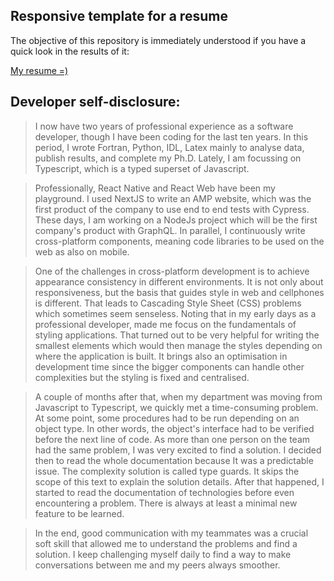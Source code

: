 ## Responsive template for a resume 

The objective of this repository is immediately understood 
if you have a quick look in the results of it:

[My resume =)](https://carneirodotdev.github.io/Curriculum_Vitae/dist/index.html)

## Developer self-disclosure: 

>I now have two years of professional experience as a software developer, though I have been coding for the last ten years. In this period, I wrote Fortran, Python, IDL, Latex mainly to analyse data, publish results, and complete my Ph.D. Lately, I am focussing on Typescript, which is a typed superset of Javascript.

>Professionally,  React Native and React Web have been my playground. I used NextJS to write an AMP website, which was the first product of the company to use end to end tests with Cypress. These days, I am working on a NodeJs project which will be the first company's product with GraphQL. In parallel, I continuously write cross-platform components, meaning code libraries to be used on the web as also on mobile. 

>One of the challenges in cross-platform development is to achieve appearance consistency in different environments. It is not only about responsiveness, but the basis that guides style in web and cellphones is different. That leads to Cascading Style Sheet (CSS) problems which sometimes seem senseless. Noting that in my early days as a professional developer, made me focus on the fundamentals of styling applications. That turned out to be very helpful for writing the smallest elements which would then manage the styles depending on where the application is built. It brings also an optimisation in development time since the bigger components can handle other complexities but the styling is fixed and centralised.

>A couple of months after that, when my department was moving from Javascript to Typescript, we quickly met a time-consuming problem. At some point, some procedures had to be run depending on an object type. In other words, the object's interface had to be verified before the next line of code. As more than one person on the team had the same problem, I was very excited to find a solution. I decided then to read the whole documentation because It was a predictable issue. The complexity solution is called type guards. It skips the scope of this text to explain the solution details. After that happened, I started to read the documentation of technologies before even encountering a problem. There is always at least a minimal new feature to be learned.

>In the end, good communication with my teammates was a crucial soft skill that allowed me to understand the problems and find a solution. I keep challenging myself daily to find a way to make conversations between me and my peers always smoother. 
